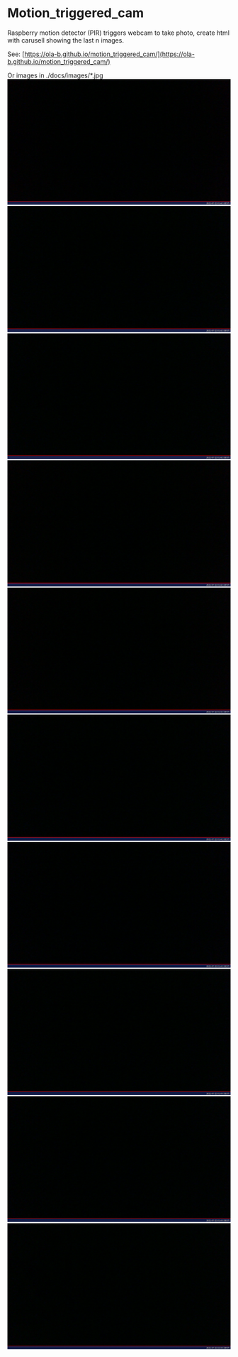 # Motion_triggered_cam
Raspberry motion detector (PIR) triggers webcam to take photo, create html with carusell showing the last n images.

See: [https://ola-b.github.io/motion_triggered_cam/](https://ola-b.github.io/motion_triggered_cam/)


Or images in ./docs/images/*.jpg
![2021-07-22T01:42:15.jpg](https://github.com/Ola-B/motion_triggered_cam/blob/main/docs/images/2021-07-22T01:42:15.jpg "2021-07-22T01:42:15.jpg")
![2021-07-22T01:42:23.jpg](https://github.com/Ola-B/motion_triggered_cam/blob/main/docs/images/2021-07-22T01:42:23.jpg "2021-07-22T01:42:23.jpg")
![2021-07-22T01:42:32.jpg](https://github.com/Ola-B/motion_triggered_cam/blob/main/docs/images/2021-07-22T01:42:32.jpg "2021-07-22T01:42:32.jpg")
![2021-07-22T01:42:40.jpg](https://github.com/Ola-B/motion_triggered_cam/blob/main/docs/images/2021-07-22T01:42:40.jpg "2021-07-22T01:42:40.jpg")
![2021-07-22T01:42:49.jpg](https://github.com/Ola-B/motion_triggered_cam/blob/main/docs/images/2021-07-22T01:42:49.jpg "2021-07-22T01:42:49.jpg")
![2021-07-22T01:42:57.jpg](https://github.com/Ola-B/motion_triggered_cam/blob/main/docs/images/2021-07-22T01:42:57.jpg "2021-07-22T01:42:57.jpg")
![2021-07-22T01:43:06.jpg](https://github.com/Ola-B/motion_triggered_cam/blob/main/docs/images/2021-07-22T01:43:06.jpg "2021-07-22T01:43:06.jpg")
![2021-07-22T01:43:14.jpg](https://github.com/Ola-B/motion_triggered_cam/blob/main/docs/images/2021-07-22T01:43:14.jpg "2021-07-22T01:43:14.jpg")
![2021-07-22T01:43:23.jpg](https://github.com/Ola-B/motion_triggered_cam/blob/main/docs/images/2021-07-22T01:43:23.jpg "2021-07-22T01:43:23.jpg")
![2021-07-22T02:33:08.jpg](https://github.com/Ola-B/motion_triggered_cam/blob/main/docs/images/2021-07-22T02:33:08.jpg "2021-07-22T02:33:08.jpg")
